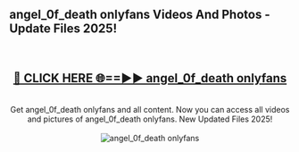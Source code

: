 <h2>angel_0f_death onlyfans Videos And Photos - Update Files 2025!</h2>
<br>
<div align="center">
<h2><a href="https://linkcuts.com/hfmhzwbr" rel="nofollow">🔴 CLICK HERE 🌐==►► angel_0f_death onlyfans</a></h2>
<br>
Get angel_0f_death onlyfans and all content. Now you can access all videos and pictures of angel_0f_death onlyfans. New Updated Files 2025!
<br>
<br>
<a href="https://linkcuts.com/hfmhzwbr" rel="nofollow" data-target="animated-image.originalLink"><img src="https://i.ibb.co.com/WyWwxjT/player-gif2.gif" alt="angel_0f_death onlyfans" style="max-width: 100%; display: inline-block;" data-target="animated-image.originalImage"></a>
</div>
<br>